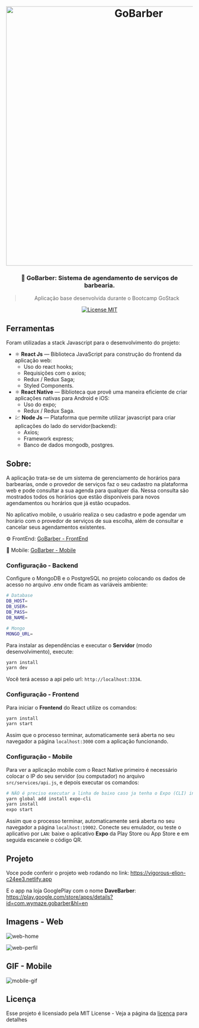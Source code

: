 <h1 align="center">
<img src="https://i.imgur.com/HXcHj30.png" alt="GoBarber" width="700">
</h1>

<h3 align="center"> 🚀 GoBarber: Sistema de agendamento de serviços de barbearia.</h3>

<blockquote align="center">Aplicação base desenvolvida durante o Bootcamp GoStack</blockquote>

<p align="center">
  <a href="https://opensource.org/licenses/MIT">
    <img src="https://img.shields.io/badge/License-MIT-blue.svg" alt="License MIT">
  </a>
</p>

## Ferramentas
Foram utilizadas a stack Javascript para o desenvolvimento do projeto:

- ⚛️ **React Js** — Biblioteca JavaScript para construção do frontend da aplicação web:
  - Uso do react hooks;
  - Requisições com o axios;
  - Redux / Redux Saga;
  - Styled Components.
- ⚛️ **React Native** — Biblioteca que provê uma maneira eficiente de criar aplicações nativas para Android e iOS:
  - Uso do expo;
  - Redux / Redux Saga.
- 💹 **Node Js** — Plataforma que permite utilizar javascript para criar aplicações do lado do servidor(backend):
  - Axios;
  - Framework express;
  - Banco de dados mongodb, postgres.

## Sobre:
<p>A aplicação trata-se de um sistema de gerenciamento de horários para barbearias, onde o provedor de serviços faz o seu cadastro 
na plataforma web e pode consultar a sua agenda para qualquer dia. Nessa consulta são mostrados todos os horários que estão disponíveis
para novos agendamentos ou horários que já estão ocupados.</p>
<p>No aplicativo mobile, o usuário realiza o seu cadastro e pode agendar um horário com o provedor de serviços de sua escolha, além de consultar e cancelar seus agendamentos existentes.</p>

<p>⚙ FrontEnd: <a href="https://github.com/Davispc10/gobarber-web">GoBarber - FrontEnd</a></p>
<p>📱 Mobile: <a href="https://github.com/Davispc10/gobarber-mobile">GoBarber - Mobile</a></p>

### Configuração - Backend
Configure o MongoDB e o PostgreSQL no projeto colocando os dados de acesso no arquivo .env onde ficam as variáveis ambiente:
```bash
# Database
DB_HOST=
DB_USER=
DB_PASS=
DB_NAME=

# Mongo
MONGO_URL=
```
Para instalar as dependências e executar o **Servidor** (modo desenvolvimento), execute:
```bash
yarn install
yarn dev
```
Você terá acesso a api pelo url: `http://localhost:3334`.
### Configuração - Frontend
Para iniciar o **Frontend** do React utilize os comandos:
```bash
yarn install
yarn start
```
Assim que o processo terminar, automaticamente será aberta no seu navegador a página `localhost:3000` com a aplicação funcionando.

### Configuração - Mobile

Para ver a aplicação mobile com o React Native primeiro é necessário colocar o IP do seu servidor (ou computador) no arquivo `src/services/api.js`, e depois executar os comandos:
```bash
# NÃO é preciso executar a linha de baixo caso ja tenha o Expo (CLI) instalado
yarn global add install expo-cli
yarn install
expo start
```
Assim que o processo terminar, automaticamente será aberta no seu navegador a página `localhost:19002`. Conecte seu emulador, ou teste o aplicativo por `LAN`: baixe o aplicativo **Expo** da Play Store ou App Store e em seguida escaneie o código QR.

## Projeto

Voce pode conferir o projeto web rodando no link:
https://vigorous-elion-c24ee3.netlify.app

E o app na loja GooglePlay com o nome **DaveBarber**:
https://play.google.com/store/apps/details?id=com.wymaze.gobarber&hl=en

## Imagens - Web
![web-home](https://i.imgur.com/87dZwHo.png)

![web-perfil](https://i.imgur.com/XQQTjIJ.png)

## GIF - Mobile
![mobile-gif](https://i.imgur.com/sOne4WM.gif)

## Licença

Esse projeto é licensiado pela MIT License - Veja a página da [licença](https://opensource.org/licenses/MIT) para detalhes
